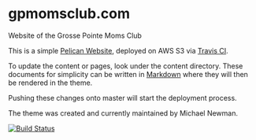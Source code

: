 # gpmomsclub.com
Website of the Grosse Pointe Moms Club

This is a simple [Pelican Website](https://docs.getpelican.com/en/stable/), deployed on AWS S3 via [Travis CI](https://travis-ci.org/newmaniese/gpmomsclub.com).

To update the content or pages, look under the content directory. These documents for simplicity can be written in [Markdown](https://docs.getpelican.com/en/stable/) where they will then be rendered in the theme.

Pushing these changes onto master will start the deployment process.

The theme was created and currently maintained by Michael Newman.

[![Build Status](https://travis-ci.org/newmaniese/gpmomsclub.com.svg?branch=master)](https://travis-ci.org/newmaniese/gpmomsclub.com)
